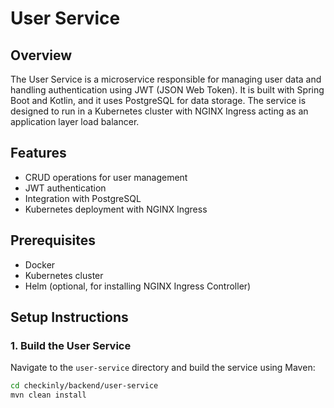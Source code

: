 # User Service

## Overview

The User Service is a microservice responsible for managing user data and handling authentication using JWT (JSON Web Token). It is built with Spring Boot and Kotlin, and it uses PostgreSQL for data storage. The service is designed to run in a Kubernetes cluster with NGINX Ingress acting as an application layer load balancer.

## Features

- CRUD operations for user management
- JWT authentication
- Integration with PostgreSQL
- Kubernetes deployment with NGINX Ingress

## Prerequisites

- Docker
- Kubernetes cluster
- Helm (optional, for installing NGINX Ingress Controller)

## Setup Instructions

### 1. Build the User Service

Navigate to the `user-service` directory and build the service using Maven:

```bash
cd checkinly/backend/user-service
mvn clean install